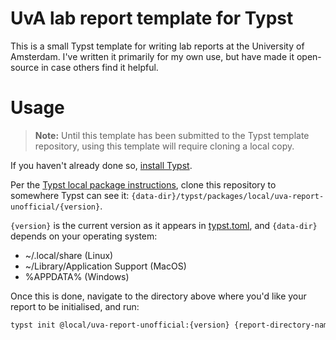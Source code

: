 # UvA lab report template for Typst

This is a small Typst template for writing lab reports at the University of Amsterdam. 
I've written it primarily for my own use, but have made it open-source in case others 
find it helpful.

# Usage

> **Note:** Until this template has been submitted to the Typst template repository, using this template will require cloning a local copy. 

If you haven't already done so, [install Typst](https://github.com/typst/typst#installation).


Per the [Typst local package instructions](https://github.com/typst/packages?tab=readme-ov-file#local-packages), clone this repository to somewhere Typst can see it: 
`{data-dir}/typst/packages/local/uva-report-unofficial/{version}`. 

`{version}` is the current version as it appears in [typst.toml](typst.toml), and `{data-dir}` depends on your operating system:

- ~/.local/share (Linux)
- ~/Library/Application Support (MacOS)
- %APPDATA% (Windows)

Once this is done, navigate to the directory above where you'd like your report to be initialised, and run:

```zsh
typst init @local/uva-report-unofficial:{version} {report-directory-name}
```
